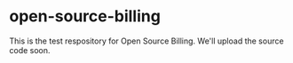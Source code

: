 open-source-billing
===================

This is the test respository for Open Source Billing. We'll upload the source code soon.